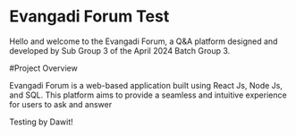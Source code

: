# Evangadi Forum Test

Hello and welcome to the Evangadi Forum, a Q&A platform designed and developed by Sub Group 3 of the April 2024 Batch Group 3.

#Project Overview

Evangadi Forum is a web-based application built using React Js, Node Js, and SQL. This platform aims to provide a seamless and intuitive experience for users to ask and answer

Testing by Dawit!